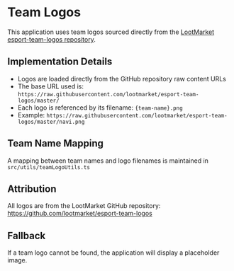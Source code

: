 
# Team Logos

This application uses team logos sourced directly from the [LootMarket esport-team-logos repository](https://github.com/lootmarket/esport-team-logos).

## Implementation Details

- Logos are loaded directly from the GitHub repository raw content URLs
- The base URL used is: `https://raw.githubusercontent.com/lootmarket/esport-team-logos/master/`
- Each logo is referenced by its filename: `{team-name}.png`
- Example: `https://raw.githubusercontent.com/lootmarket/esport-team-logos/master/navi.png`

## Team Name Mapping

A mapping between team names and logo filenames is maintained in `src/utils/teamLogoUtils.ts`

## Attribution

All logos are from the LootMarket GitHub repository:
https://github.com/lootmarket/esport-team-logos

## Fallback

If a team logo cannot be found, the application will display a placeholder image.
